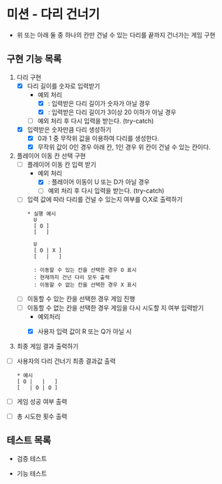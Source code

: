# 미션 - 다리 건너기
- 위 또는 아래 둘 중 하나의 칸만 건널 수 있는 다리를 끝까지 건너가는 게임 구현

## 구현 기능 목록

1) 다리 구현
   - [x] 다리 길이를 숫자로 입력받기
     * 예외 처리 
       * [x] : 입력받은 다리 길이가 숫자가 아닐 경우 
       * [x] : 입력받은 다리 길이가 3이상 20 이하가 아닐 경우 
     - [ ] 예외 처리 후 다시 입력을 받는다. (try-catch)
   - [x] 입력받은 숫자만큼 다리 생성하기
     - [x] 0과 1 중 무작위 값을 이용하여 다리를 생성한다.
     - [x] 무작위 값이 0인 경우 아래 칸, 1인 경우 위 칸이 건널 수 있는 칸이다.
   
2) 플레이어 이동 칸 선택 구현
    - [ ] 플레이어 이동 칸 입력 받기 
      * 예외 처리
        * [x] : 플레이어 이동이 U 또는 D가 아닐 경우 
        - [ ] 예외 처리 후 다시 입력을 받는다. (try-catch)
      
    - [ ] 입력 값에 따라 다리를 건널 수 있는지 여부를 O,X로 출력하기
      ```
      * 실행 예시
        U
        [ O ]
        [   ]

        U
        [ O | X ]
        [   |   ] 
      
        : 이동할 수 있는 칸을 선택한 경우 O 표시
        : 현재까지 건넌 다리 모두 출력
        : 이동할 수 없는 칸을 선택한 경우 X 표시
        ```
    - [ ] 이동할 수 있는 칸을 선택한 경우 게임 진행  
    - [ ] 이동할 수 없는 칸을 선택한 경우 게임을 다시 시도할 지 여부 입력받기
      * 예외처리
      * [x] 사용자 입력 값이 R 또는 Q가 아닐 시
      
    

3) 최종 게임 결과 출력하기
  - [ ] 사용자의 다리 건너기 최종 결과값 출력
    ```
    * 예시 
    [ O |   |   ]
    [   | O | O ]
    ```
  - [ ] 게임 성공 여부 출력
  - [ ] 총 시도한 횟수 출력


## 테스트 목록
 - 검증 테스트
    
 - 기능 테스트

